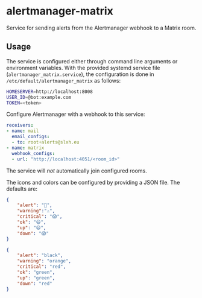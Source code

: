 # alertmanager-matrix
Service for sending alerts from the Alertmanager webhook to a Matrix room.

## Usage
The service is configured either through command line arguments or environment variables.
With the provided systemd service file (`alertmanager_matrix.service`),
the configuration is done in `/etc/default/alertmanager_matrix` as follows:

```sh
HOMESERVER=http://localhost:8008
USER_ID=@bot:example.com
TOKEN=<token>
```

Configure Alertmanager with a webhook to this service:

```yaml
receivers:
- name: mail
  email_configs:
  - to: root+alerts@slxh.eu
- name: matrix
  webhook_configs:
  - url: "http://localhost:4051/<room_id>"
```

The service will *not* automatically join configured rooms.

The icons and colors can be configured by providing a JSON file.
The defaults are:

```json
{
	"alert": "🔔️",
	"warning":"⚠️",
	"critical": "😱",
	"ok": "😄",
	"up": "😄",
	"down": "😱"
}
```

```json
{
	"alert": "black",
	"warning": "orange",
	"critical": "red",
	"ok": "green",
	"up": "green",
	"down": "red"
}
```

